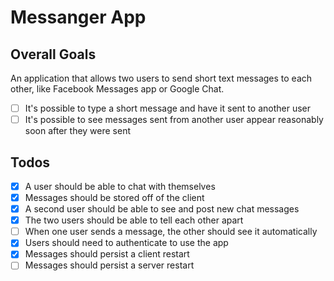 # Messanger App

## Overall Goals

An application that allows two users to send short text messages to each other, like Facebook Messages app or Google Chat.

- [ ] It's possible to type a short message and have it sent to another user
- [ ] It's possible to see messages sent from another user appear reasonably soon after they were sent

## Todos

- [x] A user should be able to chat with themselves
- [x] Messages should be stored off of the client
- [x] A second user should be able to see and post new chat messages
- [x] The two users should be able to tell each other apart
- [ ] When one user sends a message, the other should see it automatically
- [x] Users should need to authenticate to use the app
- [x] Messages should persist a client restart
- [ ] Messages should persist a server restart

